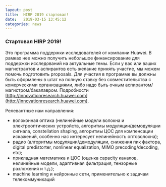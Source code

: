 ```yaml
---
layout: post
title:  HIRP 2019 стартовал!
date:   2019-03-15 13:45:12
categories: news
---
```

### Стартовал HIRP 2019!

Это программа поддержки исследователей от компании Huawei. В рамках нее можно получить небольшое финансирование для поддержки исследований на актуальные темы. Если у вас или ваших магистрантов и аспирантов есть желание принять участие, мы можем помочь подготовить proposals. Для участия в программе вы должны быть оформлены в штат на полную ставку без совместительства с комерческими организациями, либо надо быть очным аспирантом/магистром/бакалавром. Подробности [http://innovationresearch.huawei.com](http://innovationresearch.huawei.com).  

Релевантные нам направления:
- волоконная оптика (нелинейные модели волокна и электрооптических устройств, алгоритмы модуляции/демодуляции сигнала, constellation shaping, алгоритмы ЦОС для компенсации искажений, особенно нас интересует нелинейность оптоволокна);
- радио (алгоритмы модуляции/демодуляции, снижения пик фактора, digital predistorter, nonlinear equalization, MIMO precoding/decoding, etc);
- прикладная математика и ЦОС (оценка capacity каналов, нелинейные модели, адаптивная фильтрация, тензорные разложения и т.д.);
- machine learning и нейронные сети, применительно к задачам телекоммуникаций

